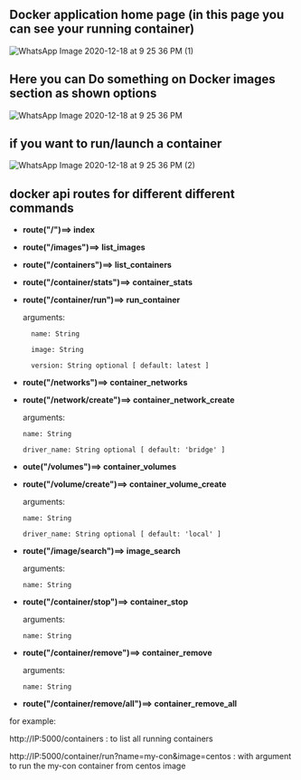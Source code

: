## Docker application home page (in this page you can see your running container)

![WhatsApp Image 2020-12-18 at 9 25 36 PM (1)](https://user-images.githubusercontent.com/61894395/102634365-be075f80-4177-11eb-9fe4-0623b982d240.jpeg)

## Here you can Do something on Docker images section as shown options
![WhatsApp Image 2020-12-18 at 9 25 36 PM](https://user-images.githubusercontent.com/61894395/102634363-bcd63280-4177-11eb-8cb6-f6edee494349.jpeg)

## if you want to run/launch a container
![WhatsApp Image 2020-12-18 at 9 25 36 PM (2)](https://user-images.githubusercontent.com/61894395/102634367-be9ff600-4177-11eb-8552-50a6e63a1360.jpeg)
## docker api routes for different different commands





- __route("/")==> index__
  

-  __route("/images")==> list_images__
    


- __route("/containers")==> list_containers__
   


- __route("/container/stats")==> container_stats__
   

- __route("/container/run")==> run_container__

    arguments:
    
        name: String
        
        image: String
        
        version: String optional [ default: latest ]


- __route("/networks")==> container_networks__
   

- __route("/network/create")==> container_network_create__

  arguments:
  
      name: String
      
      driver_name: String optional [ default: 'bridge' ]
    


- __oute("/volumes")==> container_volumes__



- __route("/volume/create")==> container_volume_create__

  arguments:
  
      name: String
      
      driver_name: String optional [ default: 'local' ]




- __route("/image/search")==> image_search__

  arguments:
  
      name: String

  
    
- __route("/container/stop")==> container_stop__

  arguments:
  
      name: String
    
    
    
- __route("/container/remove")==> container_remove__

  arguments:
  
      name: String
    
    
- __route("/container/remove/all")==> container_remove_all__



 for example: 
 
 http://IP:5000/containers : to list all running containers
 
 http://IP:5000/container/run?name=my-con&image=centos : with argument to run the my-con container from centos image

